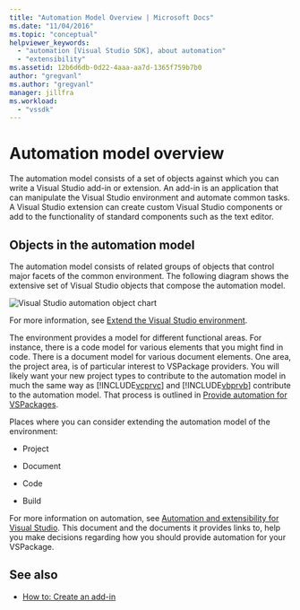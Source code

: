 ```yaml
---
title: "Automation Model Overview | Microsoft Docs"
ms.date: "11/04/2016"
ms.topic: "conceptual"
helpviewer_keywords:
  - "automation [Visual Studio SDK], about automation"
  - "extensibility"
ms.assetid: 12b6d6db-0d22-4aaa-aa7d-1365f759b7b0
author: "gregvanl"
ms.author: "gregvanl"
manager: jillfra
ms.workload:
  - "vssdk"
---
```

# Automation model overview
The automation model consists of a set of objects against which you can write a Visual Studio add-in or extension. An add-in is an application that can manipulate the Visual Studio environment and automate common tasks. A Visual Studio extension can create custom Visual Studio components or add to the functionality of standard components such as the text editor.

## Objects in the automation model
 The automation model consists of related groups of objects that control major facets of the common environment. The following diagram shows the extensive set of Visual Studio objects that compose the automation model.

 ![Visual Studio automation object chart](../../extensibility/internals/media/vsvisualstudioautomationobjectchart.gif "vsVisualStudioAutomationObjectChart")

 For more information, see [Extend the Visual Studio environment](https://msdn.microsoft.com/Library/4173a963-7ac7-4966-9bb7-e28a9d9f6792).

 The environment provides a model for different functional areas. For instance, there is a code model for various elements that you might find in code. There is a document model for various document elements. One area, the project area, is of particular interest to VSPackage providers. You will likely want your new project types to contribute to the automation model in much the same way as [!INCLUDE[vcprvc](../../code-quality/includes/vcprvc_md.md)] and [!INCLUDE[vbprvb](../../code-quality/includes/vbprvb_md.md)] contribute to the automation model. That process is outlined in [Provide automation for VSPackages](../../extensibility/internals/providing-automation-for-vspackages.md).

 Places where you can consider extending the automation model of the environment:

-   Project

-   Document

-   Code

-   Build


For more information on automation, see [Automation and extensibility for Visual Studio](../extensibility-in-visual-studio.md). This document and the documents it provides links to, help you make decisions regarding how you should provide automation for your VSPackage.

## See also
- [How to: Create an add-in](https://msdn.microsoft.com/Library/50be56d2-e3a5-4cd2-8569-2a0666b268ce)